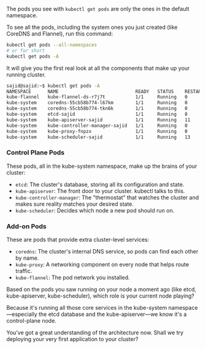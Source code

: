 The pods you see with `kubectl get pods` are only the ones in the default namespace. 

To see all the pods, including the system ones you just created (like CoreDNS and Flannel), run this command:

```bash
kubectl get pods --all-namespaces
# or for short
kubectl get pods -A
```

It will give you the first real look at all the components that make up your running cluster.

```bash
sajid@sajid:~$ kubectl get pods -A 
NAMESPACE      NAME                            READY   STATUS    RESTARTS   AGE 
kube-flannel   kube-flannel-ds-r7j7t           1/1     Running   0          5m56s 
kube-system    coredns-55cb58b774-l67km        1/1     Running   0          26m 
kube-system    coredns-55cb58b774-tkn6k        1/1     Running   0          26m 
kube-system    etcd-sajid                      1/1     Running   8          26m 
kube-system    kube-apiserver-sajid            1/1     Running   11         26m 
kube-system    kube-controller-manager-sajid   1/1     Running   0          26m 
kube-system    kube-proxy-fnpzx                1/1     Running   0          26m 
kube-system    kube-scheduler-sajid            1/1     Running   13         26m
```

### Control Plane Pods
These pods, all in the kube-system namespace, make up the brains of your cluster:
* `etcd`: The cluster's database, storing all its configuration and state.
* `kube-apiserver`: The front door to your cluster. kubectl talks to this.
* `kube-controller-manager`: The "thermostat" that watches the cluster and makes sure reality matches your desired state.
* `kube-scheduler`: Decides which node a new pod should run on.

### Add-on Pods
These are pods that provide extra cluster-level services:
* `coredns`: The cluster's internal DNS service, so pods can find each other by name.
* `kube-proxy`: A networking component on every node that helps route traffic.
* `kube-flannel`: The pod network you installed.

Based on the pods you saw running on your node a moment ago (like etcd, kube-apiserver, kube-scheduler), which role is your current node playing?

Because it's running all those core services in the kube-system namespace—especially the etcd database and the kube-apiserver—we know it's a control-plane node.

You've got a great understanding of the architecture now. Shall we try deploying your very first application to your cluster?